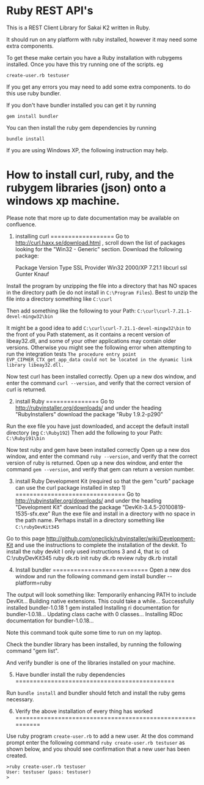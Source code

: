 Ruby REST API's
===============

This is a REST Client Library for Sakai K2 written in Ruby.

It should run on any platform with ruby installed, however it may need some
extra components.

To get these make certain you have a Ruby installation with rubygems installed.
Once you have this try running one of the scripts. eg

    create-user.rb testuser

If you get any errors you may need to add some extra components. to do this use ruby bundler.

If you don't have bundler installed you can get it by running

    gem install bundler

You can then install the ruby gem dependencies by running

    bundle install

If you are using Windows XP, the following instruction may help.

How to install curl, ruby, and the rubygem libraries (json) onto a windows xp machine.
===============================================================================================
Please note that more up to date documentation may be available on confluence.

1) installing curl
==================
Go to http://curl.haxx.se/download.html , scroll down the list of packages looking for the "Win32 - Generic" section. Download the following package:

    Package       Version Type    SSL Provider
    Win32 2000/XP 7.21.1  libcurl ssl Gunter Knauf

Install the program by unzipping the file into a directory that has NO spaces in the directory path (ie do not install in `C:\Program Files`). Best to unzip the file into a directory something like `C:\curl`

Then add something like the following to your Path: `C:\curl\curl-7.21.1-devel-mingw32\bin`

It might be a good idea to add `C:\curl\curl-7.21.1-devel-mingw32\bin` to the front of you Path statement, as it contains a recent version of libeay32.dll, and some of your other applications may contain older versions.
Otherwise you might see the following error when attempting to run the integration tests `The procedure entry point EVP_CIPHER_CTX_get_app_data could not be located in the dynamic link library libeay32.dll.`


Now test curl has been installed correctly.
Open up a new dos window, and enter the command `curl --version`, and verify that the correct version of curl is returned.


2) install Ruby
===============
Go to http://rubyinstaller.org/downloads/ and under the heading "RubyInstallers" download the package "Ruby 1.9.2-p290"

Run the exe file you have just downloaded, and accept the default install directory (eg `C:\Ruby192`)
Then add the following to your Path: `C:\Ruby191\bin`

Now test ruby and gem have been installed correctly
Open up a new dos window, and enter the command `ruby --version`, and verify that the correct version of ruby is returned.
Open up a new dos window, and enter the command `gem --version`, and verify that gem can return a version number.


3) install Ruby Development Kit (required so that the gem "curb" package can use the curl package installed in step 1)
===============================
Go to http://rubyinstaller.org/downloads/ and under the heading "Development Kit" download the package "DevKit-3.4.5-20100819-1535-sfx.exe"
Run the exe file and install in a directory with no space in the path name. Perhaps install in a directory something like `C:\rubyDevKit345`

Go to this page http://github.com/oneclick/rubyinstaller/wiki/Development-Kit and use the instructions to complete the installation of the devkit. To install the ruby devkit I only used instructions 3 and 4, that is:
    cd C:\rubyDevKit345
    ruby dk.rb init
    ruby dk.rb review
    ruby dk.rb install

4) Install bundler
===========================
Open a new dos window and run the following command
    gem install bundler --platform=ruby

The output will look something like:
    Temporarily enhancing PATH to include DevKit...
    Building native extensions.  This could take a while...
    Successfully installed bundler-1.0.18
    1 gem installed
    Installing ri documentation for bundler-1.0.18...
    Updating class cache with 0 classes...
    Installing RDoc documentation for bundler-1.0.18...

Note this command took quite some time to run on my laptop.

Check the bundler library has been installed, by running the following command "gem list".

And verify bundler is one of the libraries installed on your machine.


5) Have bundler install the ruby dependencies
=============================================

Run `bundle install` and bundler should fetch and install the ruby gems necessary.

6) Verify the above installation of every thing has worked
==========================================================

Use ruby program `create-user.rb` to add a new user. At the dos command prompt enter the following command `ruby create-user.rb testuser` as shown below, and you should see confirmation that a new user has been created.

    >ruby create-user.rb testuser
    User: testuser (pass: testuser)
    >
